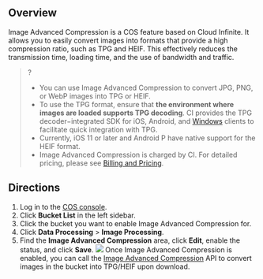 ## Overview

Image Advanced Compression is a COS feature based on Cloud Infinite. It allows you to easily convert images into formats that provide a high compression ratio, such as TPG and HEIF. This effectively reduces the transmission time, loading time, and the use of bandwidth and traffic.

>?
>- You can use Image Advanced Compression to convert JPG, PNG, or WebP images into TPG or HEIF.
> - To use the TPG format, ensure that **the environment where images are loaded supports TPG decoding**. CI provides the TPG decoder−integrated SDK for iOS, Android, and [Windows](https://main.qcloudimg.com/raw/851dd252378813d250eeca5ed55ffd36/TPG_win_SDK.zip) clients to facilitate quick integration with TPG.
> - Currently, iOS 11 or later and Android P have native support for the HEIF format.
> - Image Advanced Compression is charged by CI. For detailed pricing, please see [Billing and Pricing](https://intl.cloud.tencent.com/document/product/1045/33431).
> 

## Directions

1. Log in to the [COS console](https://console.cloud.tencent.com/cos5/bucket).
2. Click **Bucket List** in the left sidebar.
3. Click the bucket you want to enable Image Advanced Compression for.
4. Click **Data Processing** > **Image Processing**.
5. Find the **Image Advanced Compression** area, click **Edit**, enable the status, and click **Save**.
![](https://main.qcloudimg.com/raw/f336e71135338664375a4953fabb5a6e.png)
Once Image Advanced Compression is enabled, you can call the [Image Advanced Compression](https://intl.cloud.tencent.com/document/product/436/40119) API to convert images in the bucket into TPG/HEIF upon download.
